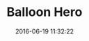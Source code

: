 ---
layout: default
title:  "Balloon Hero"
date:   2016-06-19 11:32:22
categories: posts games
permalink: /projects/games/balloon-hero/
icon: /src/img/game-covers/balloon-hero.png
---